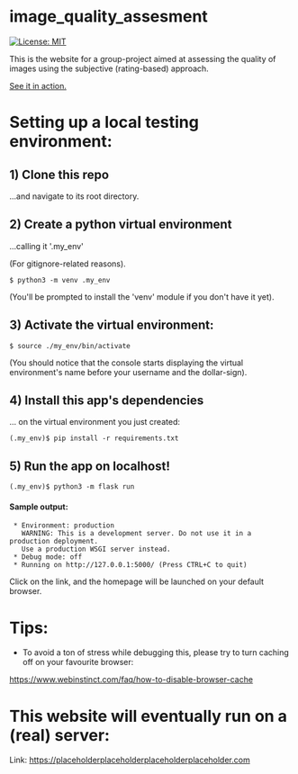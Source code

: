 # image_quality_assesment

[![License: MIT](https://img.shields.io/badge/License-MIT-yellow.svg)](https://github.com/aiman-al-masoud/image_quality_assessment/blob/main/LICENSE)

This is the website for a group-project aimed at assessing the quality of images using the subjective (rating-based) approach.

<a href="https://www.youtube.com/watch?v=_zmjctS8I1Y">See it in action.</a>

# Setting up a local testing environment:

## 1) Clone this repo
...and navigate to its root directory.

## 2) Create a python virtual environment 
...calling it '.my_env' 

(For gitignore-related reasons).

```
$ python3 -m venv .my_env
```

(You'll be prompted to install the 'venv' module if you don't have it yet).

## 3) Activate the virtual environment:

```
$ source ./my_env/bin/activate
```

(You should notice that the console starts displaying the virtual environment's name before your username and the dollar-sign).


## 4) Install this app's dependencies 
... on the virtual environment you just created:

```
(.my_env)$ pip install -r requirements.txt
```
## 5) Run the app on localhost!

```
(.my_env)$ python3 -m flask run
```

#### Sample output:

```
 * Environment: production
   WARNING: This is a development server. Do not use it in a production deployment.
   Use a production WSGI server instead.
 * Debug mode: off
 * Running on http://127.0.0.1:5000/ (Press CTRL+C to quit)
```

Click on the link, and the homepage will be launched on your default browser.


# Tips:

* To avoid a ton of stress while debugging this, please try to turn caching off on your favourite browser:

https://www.webinstinct.com/faq/how-to-disable-browser-cache


# This website will eventually run on a (real) server:

Link: https://placeholderplaceholderplaceholderplaceholder.com

